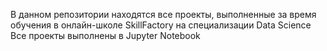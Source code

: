 В данном репозитории находятся все проекты, выполненные за время обучения в онлайн-школе SkillFactory на специализации Data Science
Все проекты выполнены в Jupyter Notebook
